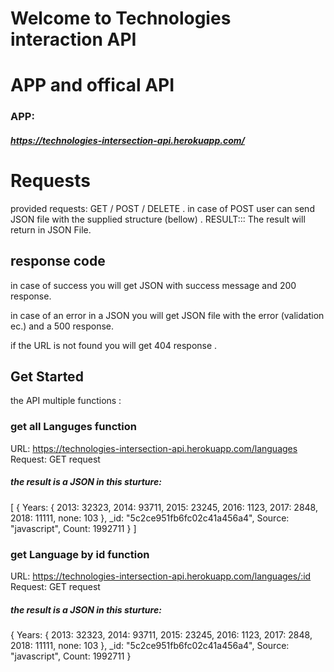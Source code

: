 # Welcome to Technologies interaction API 
 
# APP and offical API
### APP:
##### https://technologies-intersection-api.herokuapp.com/

# Requests
provided requests: GET / POST / DELETE .
in case of POST user can send JSON file with the supplied structure (bellow) .
RESULT:::
The result will return in JSON File.

## response code

in case of success you will get JSON with success message and 200 response.

in case of an error in a JSON you will get JSON file with the error (validation ec.) and a 500 response.

if the URL is not found you will get 404 response .
## Get Started

the API multiple functions :
###  get all Languges function
URL:
https://technologies-intersection-api.herokuapp.com/languages
Request:
GET request
##### the result is a JSON in this sturture:

 [
{
Years: {
2013: 32323,
2014: 93711,
2015: 23245,
2016: 1123,
2017: 2848,
2018: 11111,
none: 103
},
_id: "5c2ce951fb6fc02c41a456a4",
Source: "javascript",
Count: 1992711
}
]


###  get Language by id function
URL:
https://technologies-intersection-api.herokuapp.com/languages/:id
Request:
GET request
##### the result is a JSON in this sturture:

 {
Years: {
2013: 32323,
2014: 93711,
2015: 23245,
2016: 1123,
2017: 2848,
2018: 11111,
none: 103
},
_id: "5c2ce951fb6fc02c41a456a4",
Source: "javascript",
Count: 1992711
}

